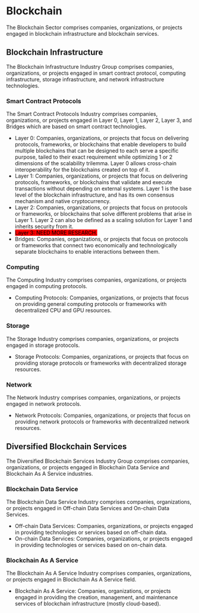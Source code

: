 # Blockchain

The Blockchain Sector comprises companies, organizations, or projects engaged in blockchain infrastructure and blockchain services.

## Blockchain Infrastructure

The Blockchain Infrastructure Industry Group comprises companies, organizations, or projects engaged in smart contract protocol, computing infrastructure, storage infrastructure, and network infrastructure technologies.

### Smart Contract Protocols

The Smart Contract Protocols Industry comprises companies, organizations, or projects engaged in Layer 0, Layer 1, Layer 2, Layer 3, and Bridges which are based on smart contract technologies.

* Layer 0: Companies, organizations, or projects that focus on delivering protocols, frameworks, or blockchains that enable developers to build multiple blockchains that can be designed to each serve a specific purpose, tailed to their exact requirement while optimizing 1 or 2 dimensions of the scalability trilemma. Layer 0 allows cross-chain interoperability for the blockchains created on top of it.
* Layer 1: Companies, organizations, or projects that focus on delivering protocols, frameworks, or blockchains that validate and execute transactions without depending on external systems. Layer 1 is the base level of the blockchain infrastructure, and has its own consensus mechanism and native cryptocurrency.
* Layer 2: Companies, organizations, or projects that focus on protocols or frameworks, or blockchains that solve different problems that arise in Layer 1. Layer 2 can also be defined as a scaling solution for Layer 1 and inherits security from it.&#x20;
* <mark style="background-color:red;">Layer 3: NEED MORE RESEARCH.</mark>
* Bridges: Companies, organizations, or projects that focus on protocols or frameworks that connect two economically and technologically separate blockchains to enable interactions between them.

### Computing

The Computing Industry comprises companies, organizations, or projects engaged in computing protocols.

* Computing Protocols: Companies, organizations, or projects that focus on providing general computing protocols or frameworks with decentralized CPU and GPU resources.

### Storage

The Storage Industry comprises companies, organizations, or projects engaged in storage protocols.

* Storage Protocols: Companies, organizations, or projects that focus on providing storage protocols or frameworks with decentralized storage resources.

### Network

The Network Industry comprises companies, organizations, or projects engaged in network protocols.

* Network Protocols: Companies, organizations, or projects that focus on providing network protocols or frameworks with decentralized network resources.

## Diversified Blockchain Services

The Diversified Blockchain Services Industry Group comprises companies, organizations, or projects engaged in Blockchain Data Service and Blockchain As A Service industries.

### Blockchain Data Service

The Blockchain Data Service Industry comprises companies, organizations, or projects engaged in Off-chain Data Services and On-chain Data Services.

* Off-chain Data Services: Companies, organizations, or projects engaged in providing technologies or services based on off-chain data.
* On-chain Data Services: Companies, organizations, or projects engaged in providing technologies or services based on on-chain data.

### Blockchain As A Service

The Blockchain As A Service Industry comprises companies, organizations, or projects engaged in Blockchain As A Service field.

* Blockchain As A Service: Companies, organizations, or projects engaged in providing the creation, management, and maintenance services of blockchain infrastructure (mostly cloud-based).
